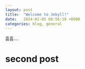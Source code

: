 ```yaml
---
layout: post
title:  "Welcome to Jekyll!"
date:   2024-02-05 08:56:10 +0900
categories: blog, general
---
```

흠흠....
# second post 